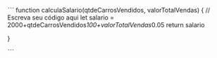 ˋˋˋ
function calculaSalario(qtdeCarrosVendidos, valorTotalVendas) {
 // Escreva seu código aqui
 let salario = 2000+qtdeCarrosVendidos*100+valorTotalVendas*0.05
 return salario

}

ˋˋˋ